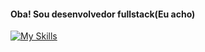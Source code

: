
#### Oba! Sou desenvolvedor fullstack(Eu acho)

[![My Skills](https://skillicons.dev/icons?i=html,css,javascript,typescript,vue,nuxt,tailwind)](https://skillicons.dev)

